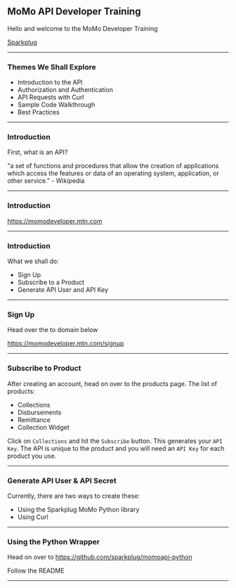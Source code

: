 ## MoMo API Developer Training 

Hello and welcome to the MoMo Developer Training

[Sparkplug](http://sparkpl.ug)

---

### Themes We Shall Explore

- Introduction to the API
- Authorization and Authentication
- API Requests with Curl
- Sample Code Walkthrough
- Best Practices

---

### Introduction

First, what is an API?

"a set of functions and procedures that allow the creation of applications which access the features or data of an operating system, application, or other service." - Wikipedia

---

### Introduction

https://momodeveloper.mtn.com

---

### Introduction

What we shall do:

- Sign Up
- Subscribe to a Product
- Generate API User and API Key

---

### Sign Up

Head over the to domain below

https://momodeveloper.mtn.com/signup

---

### Subscribe to Product

After creating an account, head on over to the products page. The list of products:

- Collections
- Disbursements
- Remittance 
- Collection Widget

Click on `Collections` and hit the `Subscribe` button. This generates your `API Key`. The API is unique to the product and you will need an `API Key` for each product you use.

---

### Generate API User & API Secret

Currently, there are two ways to create these:

- Using the Sparkplug MoMo Python library
- Using Curl

---

### Using the Python Wrapper

Head on over to https://github.com/sparkplug/momoapi-python

Follow the README 

---






